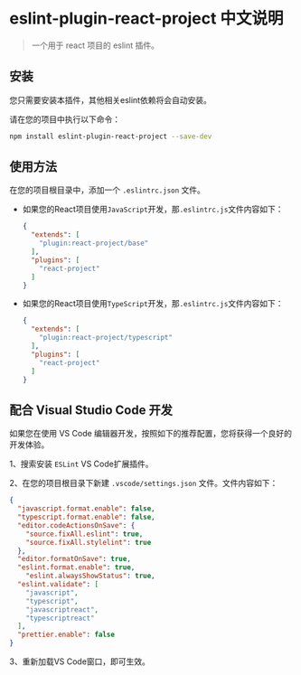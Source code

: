 # eslint-plugin-react-project 中文说明

> 一个用于 react 项目的 eslint 插件。

## 安装
您只需要安装本插件，其他相关eslint依赖将会自动安装。  

请在您的项目中执行以下命令：

```sh
npm install eslint-plugin-react-project --save-dev
```

## 使用方法
在您的项目根目录中，添加一个 `.eslintrc.json` 文件。

- 如果您的React项目使用`JavaScript`开发，那`.eslintrc.js`文件内容如下：

  ```json
  {
    "extends": [
      "plugin:react-project/base"
    ],
    "plugins": [
      "react-project"
    ]
  }
  ```

- 如果您的React项目使用`TypeScript`开发，那`.eslintrc.js`文件内容如下：

  ```json
  {
    "extends": [
      "plugin:react-project/typescript"
    ],
    "plugins": [
      "react-project"
    ]
  }
  ```

## 配合 Visual Studio Code 开发
如果您在使用 VS Code 编辑器开发，按照如下的推荐配置，您将获得一个良好的开发体验。

1、搜索安装 `ESLint` VS Code扩展插件。

2、在您的项目根目录下新建 `.vscode/settings.json` 文件。文件内容如下：

```json
{
  "javascript.format.enable": false,
  "typescript.format.enable": false,
  "editor.codeActionsOnSave": {
    "source.fixAll.eslint": true,
    "source.fixAll.stylelint": true
  },
  "editor.formatOnSave": true,
  "eslint.format.enable": true,
    "eslint.alwaysShowStatus": true,
  "eslint.validate": [
    "javascript",
    "typescript",
    "javascriptreact",
    "typescriptreact"
  ],
  "prettier.enable": false
}
```

3、重新加载VS Code窗口，即可生效。
